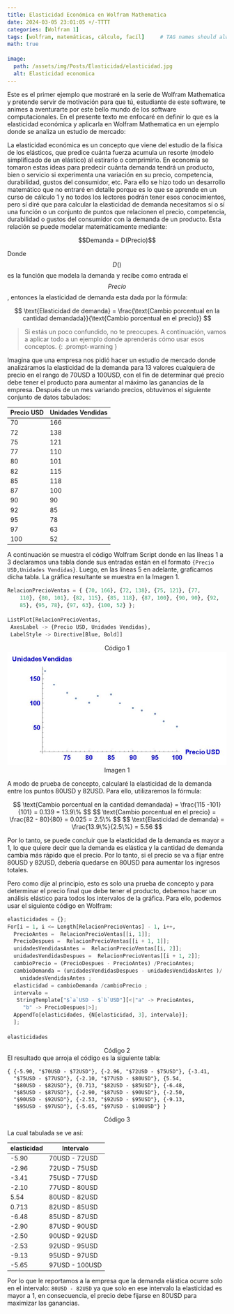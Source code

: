 ```yaml
---
title: Elasticidad Económica en Wolfram Mathematica
date: 2024-03-05 23:01:05 +/-TTTT
categories: [Wolfram 1]
tags: [wolfram, matemáticas, cálculo, facíl]     # TAG names should always be lowercase
math: true

image:
  path: /assets/img/Posts/Elasticidad/elasticidad.jpg
  alt: Elasticidad economica
---
```


Este es el primer ejemplo que mostraré en la serie de Wolfram Mathematica y pretende servir de motivación para que tú, estudiante de este software, te animes a aventurarte por este bello mundo de los software computacionales. En el presente texto me enfocaré en definir lo que es la elasticidad económica y aplicarla en Wolfram Mathematica en un ejemplo donde se analiza un estudio de mercado:

La elasticidad económica es un concepto que viene del estudio de la física de los elásticos, que predice cuánta fuerza acumula un resorte (modelo simplificado de un elástico) al estirarlo o comprimirlo. En economía se tomaron estas ideas para predecir cuánta demanda tendrá un producto, bien o servicio si experimenta una variación en su precio, competencia, durabilidad, gustos del consumidor, etc. Para ello se hizo todo un desarrollo matemático que no entraré en detalle porque es lo que se aprende en un curso de cálculo 1 y no todos los lectores podrán tener esos conocimientos, pero sí diré que para calcular la elasticidad de demanda necesitamos sí o sí una función o un conjunto de puntos que relacionen el precio, competencia, durabilidad o gustos del consumidor con la demanda de un producto. Esta relación se puede modelar matemáticamente mediante:
<div style="text-align:center">
$$Demanda = D(Precio)$$
</div>

Donde $$D()$$ es la función que modela la demanda y recibe como entrada el $$Precio$$, entonces la elasticidad de demanda esta dada por la fórmula: 

<div style="text-align:center">
$$
\text{Elasticidad de demanda} = \frac{\text{Cambio porcentual en la cantidad demandada}}{\text{Cambio porcentual en el precio}} 
$$
</div>

> Si estás un poco confundido, no te preocupes. A continuación, vamos a aplicar todo a un ejemplo donde aprenderás cómo usar esos conceptos.
{: .prompt-warning }


Imagina que una empresa nos pidió hacer un estudio de mercado donde analizáramos la elasticidad de la demanda para 13 valores cualquiera de precio en el rango de 70USD a 100USD, con el fin de determinar qué precio debe tener el producto para aumentar al máximo las ganancias de la empresa. Después de un mes variando precios, obtuvimos el siguiente conjunto de datos tabulados:


| Precio USD | Unidades Vendidas |
|------------|-------------------|
| 70  | 166 |
| 72  | 138 |
| 75  | 121 |
| 77  | 110 |
| 80  | 101 |
| 82  | 115 |
| 85  | 118 |
| 87  | 100 |
| 90  | 90  |
| 92  | 85  |
| 95  | 78  |
| 97  | 63  |
| 100 | 52  |

A continuación se muestra el código Wolfram Script donde en las líneas 1 a 3 declaramos una tabla donde sus entradas están en el formato ```{Precio USD,Unidades Vendidas}```. Luego, en las líneas 5 en adelante, graficamos dicha tabla. La gráfica resultante se muestra en la Imagen 1.

```python
RelacionPrecioVentas = { {70, 166}, {72, 138}, {75, 121}, {77, 
    110}, {80, 101}, {82, 115}, {85, 118}, {87, 100}, {90, 90}, {92, 
    85}, {95, 78}, {97, 63}, {100, 52} };

ListPlot[RelacionPrecioVentas, 
 AxesLabel -> {Precio USD, Unidades Vendidas}, 
 LabelStyle -> Directive[Blue, Bold]]
```
<center>Código 1</center>

<div style="text-align:center">
    <img src="/assets/img/Posts/Elasticidad/grafica1.jpg" alt="Grafica del estudio de mercado" >
</div>
<center>Imagen 1</center>

A modo de prueba de concepto, calcularé la elasticidad de la demanda entre los puntos 80USD y 82USD. Para ello, utilizaremos la fórmula:

<div style="text-align:center">
$$
\text{Cambio porcentual en la cantidad demandada} = \frac{115 -101}{101} = 0.139 = 13.9\%
$$
$$
\text{Cambio porcentual en el precio} = \frac{82 - 80}{80} = 0.025 = 2.5\%
$$
$$
\text{Elasticidad de demanda} = \frac{13.9\%}{2.5\%} = 5.56
$$
</div>

Por lo tanto, se puede concluir que la elasticidad de la demanda es mayor a 1, lo que quiere decir que la demanda es elástica y la cantidad de demanda cambia más rápido que el precio. Por lo tanto, si el precio se va a fijar entre 80USD y 82USD, debería quedarse en 80USD para aumentar los ingresos totales.

Pero como dije al principio, esto es solo una prueba de concepto y para determinar el precio final que debe tener el producto, debemos hacer un análisis elástico para todos los intervalos de la gráfica. Para ello, podemos usar el siguiente código en Wolfram:

```python
elasticidades = {};
For[i = 1, i <= Length[RelacionPrecioVentas] - 1, i++,
  PrecioAntes =  RelacionPrecioVentas[[i, 1]];
  PrecioDespues =  RelacionPrecioVentas[[i + 1, 1]];
  unidadesVendidasAntes =  RelacionPrecioVentas[[i, 2]];
  unidadesVendidasDespues =  RelacionPrecioVentas[[i + 1, 2]];
  cambioPrecio = (PrecioDespues - PrecioAntes) /PrecioAntes;
  cambioDemanda = (unidadesVendidasDespues - unidadesVendidasAntes )/
    unidadesVendidasAntes ;
  elasticidad = cambioDemanda /cambioPrecio ;
  intervalo = 
   StringTemplate["$`a`USD - $`b`USD"][<|"a" -> PrecioAntes, 
     "b" -> PrecioDespues|>];
  AppendTo[elasticidades, {N[elasticidad, 3], intervalo}];
  ];

elasticidades
```
<center>Código 2</center>
El resultado que arroja el código es la siguiente tabla:

```
{ {-5.90, "$70USD - $72USD"}, {-2.96, "$72USD - $75USD"}, {-3.41, 
  "$75USD - $77USD"}, {-2.10, "$77USD - $80USD"}, {5.54, 
  "$80USD - $82USD"}, {0.713, "$82USD - $85USD"}, {-6.48, 
  "$85USD - $87USD"}, {-2.90, "$87USD - $90USD"}, {-2.50, 
  "$90USD - $92USD"}, {-2.53, "$92USD - $95USD"}, {-9.13, 
  "$95USD - $97USD"}, {-5.65, "$97USD - $100USD"} }
```
<center>Código 3</center>

La cual tabulada se ve así:

|   elasticidad    |        Intervalo        |
|------------|-------------------------|
|   -5.90    |    70USD - 72USD       |
|   -2.96    |    72USD - 75USD       |
|   -3.41    |    75USD - 77USD       |
|   -2.10    |    77USD - 80USD       |
|    5.54    |    80USD - 82USD       |
|   0.713    |    82USD - 85USD       |
|   -6.48    |    85USD - 87USD       |
|   -2.90    |    87USD - 90USD       |
|   -2.50    |    90USD - 92USD       |
|   -2.53    |    92USD - 95USD       |
|   -9.13    |    95USD - 97USD       |
|   -5.65    |   97USD - 100USD       |

Por lo que le reportamos a la empresa que la demanda elástica ocurre solo en el intervalo: ```80USD - 82USD``` ya que solo en ese intervalo la elasticidad es mayor a 1, en consecuencia, el precio debe fijarse en 80USD para maximizar las ganancias.